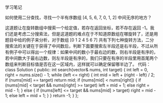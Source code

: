 学习笔记

如何使用二分查找，寻找一个半有序数组 [4, 5, 6, 7, 0, 1, 2] 中间无序的地方？

这道题让在旋转数组中搜索一个给定值，若存在返回坐标，若不存在返回 -1。我们还是考虑二分搜索法，但是这道题的难点在于不知道原数组在哪旋转了，还是用题目中给的例子来分析，对于数组 [0 1 2 4 5 6 7] 共有下列七种旋转方法，二分搜索法的关键在于获得了中间数后，判断下面要搜索左半段还是右半段，不过从所有例子中可以得出一个规律：如果中间的数小于最右边的数，则右半段是有序的，若中间数大于最右边数，则左半段是有序的，我们只要在有序的半段里用首尾两个数组来判断目标值是否在这一区域内，这样就可以确定保留哪半边了。
代码：
    class Solution {
public:
    int search(vector<int>& nums, int target) {
        int left = 0, right = nums.size() - 1;
        while (left <= right) {
            int mid = left + (right - left) / 2;
            if (nums[mid] == target) return mid;
            if (nums[mid] < nums[right]) {
                if (nums[mid] < target && nums[right] >= target) left = mid + 1;
                else right = mid - 1;
            } else {
                if (nums[left] <= target && nums[mid] > target) right = mid - 1;
                else left = mid + 1;
            }
        }
        return -1;
    }
};